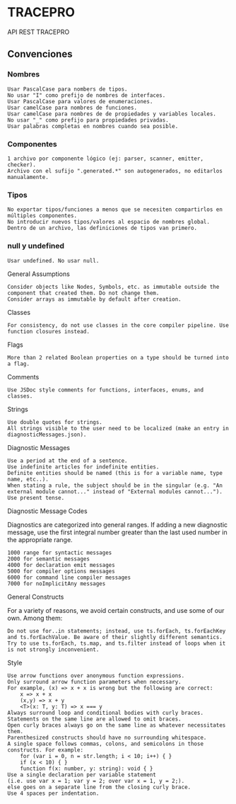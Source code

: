 # TRACEPRO
API REST TRACEPRO

## Convenciones

### Nombres

    Usar PascalCase para nombers de tipos.
    No usar "I" como prefijo de nombres de interfaces.
    Usar PascalCase para valores de enumeraciones.
    Usar camelCase para nombres de funciones.
    Usar camelCase para nombres de de propiedades y variables locales.
    No usar "_" como prefijo para propiedades privadas.
    Usar palabras completas en nombres cuando sea posible.
### Componentes

    1 archivo por componente lógico (ej: parser, scanner, emitter, checker).
    Archivo con el sufijo ".generated.*" son autogenerados, no editarlos manualamente.

### Tipos

    No exportar tipos/funciones a menos que se necesiten compartirlos en múltiples componentes.
    No introducir nuevos tipos/valores al espacio de nombres global.
    Dentro de un archivo, las definiciones de tipos van primero.

 ### null y undefined

    Usar undefined. No usar null.   

General Assumptions

    Consider objects like Nodes, Symbols, etc. as immutable outside the component that created them. Do not change them.
    Consider arrays as immutable by default after creation.

Classes

    For consistency, do not use classes in the core compiler pipeline. Use function closures instead.

Flags

    More than 2 related Boolean properties on a type should be turned into a flag.

Comments

    Use JSDoc style comments for functions, interfaces, enums, and classes.

Strings

    Use double quotes for strings.
    All strings visible to the user need to be localized (make an entry in diagnosticMessages.json).

Diagnostic Messages

    Use a period at the end of a sentence.
    Use indefinite articles for indefinite entities.
    Definite entities should be named (this is for a variable name, type name, etc..).
    When stating a rule, the subject should be in the singular (e.g. "An external module cannot..." instead of "External modules cannot...").
    Use present tense.

Diagnostic Message Codes

Diagnostics are categorized into general ranges. If adding a new diagnostic message, use the first integral number greater than the last used number in the appropriate range.

    1000 range for syntactic messages
    2000 for semantic messages
    4000 for declaration emit messages
    5000 for compiler options messages
    6000 for command line compiler messages
    7000 for noImplicitAny messages

General Constructs

For a variety of reasons, we avoid certain constructs, and use some of our own. Among them:

    Do not use for..in statements; instead, use ts.forEach, ts.forEachKey and ts.forEachValue. Be aware of their slightly different semantics.
    Try to use ts.forEach, ts.map, and ts.filter instead of loops when it is not strongly inconvenient.

Style

    Use arrow functions over anonymous function expressions.
    Only surround arrow function parameters when necessary.
    For example, (x) => x + x is wrong but the following are correct:
        x => x + x
        (x,y) => x + y
        <T>(x: T, y: T) => x === y
    Always surround loop and conditional bodies with curly braces. Statements on the same line are allowed to omit braces.
    Open curly braces always go on the same line as whatever necessitates them.
    Parenthesized constructs should have no surrounding whitespace.
    A single space follows commas, colons, and semicolons in those constructs. For example:
        for (var i = 0, n = str.length; i < 10; i++) { }
        if (x < 10) { }
        function f(x: number, y: string): void { }
    Use a single declaration per variable statement
    (i.e. use var x = 1; var y = 2; over var x = 1, y = 2;).
    else goes on a separate line from the closing curly brace.
    Use 4 spaces per indentation.


